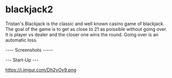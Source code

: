 # blackjack2

Tristan's Blackjack is the classic and well known casino game of blackjack. The goal of the game is to get as close to 21 as poissible without going over. It is player vs dealer and the closer one wins the round. Going over is an automatic loss. 


---- Screenshots -----

--- Start-Up ---

https://i.imgur.com/Dh2yOv9.png


